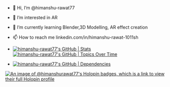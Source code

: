 - 👋 Hi, I’m @himanshu-rawat77
- 👀 I’m interested in AR
- 🌱 I’m currently learning Blender,3D Modelling, AR effect creation
- 📫 How to reach me linkedin.com/in/himanshu-rawat-1011sh

- [![himanshu-rawat77's GitHub | Stats](https://stats.quine.sh/himanshu-rawat77/github?theme=dark)](https://quine.sh?utm_source=widgets&utm_campaign=himanshu-rawat77)                             [![himanshu-rawat77's GitHub | Topics Over Time](https://stats.quine.sh/himanshu-rawat77/topics-over-time?theme=dark)](https://quine.sh?utm_source=widgets&utm_campaign=himanshu-rawat77)
- [![himanshu-rawat77's GitHub | Dependencies](https://stats.quine.sh/himanshu-rawat77/dependencies?theme=dark)](https://quine.sh?utm_source=widgets&utm_campaign=himanshu-rawat77)

[![An image of @himanshurawat77's Holopin badges, which is a link to view their full Holopin profile](https://holopin.me/himanshurawat77)](https://holopin.io/@himanshurawat77)
<!---
himanshu-rawat77/himanshu-rawat77 is a ✨ special ✨ repository because its `README.md` (this file) appears on your GitHub profile.
You can click the Preview link to take a look at your changes.
--->

